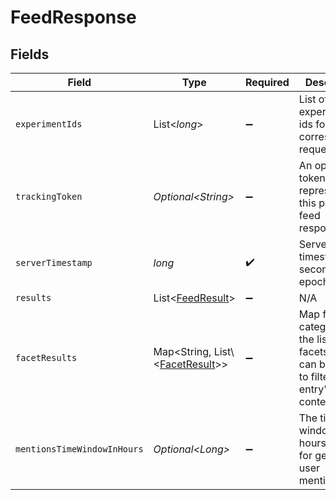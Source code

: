 # FeedResponse


## Fields

| Field                                                                                   | Type                                                                                    | Required                                                                                | Description                                                                             |
| --------------------------------------------------------------------------------------- | --------------------------------------------------------------------------------------- | --------------------------------------------------------------------------------------- | --------------------------------------------------------------------------------------- |
| `experimentIds`                                                                         | List\<*long*>                                                                           | :heavy_minus_sign:                                                                      | List of experiment ids for the corresponding request.                                   |
| `trackingToken`                                                                         | *Optional\<String>*                                                                     | :heavy_minus_sign:                                                                      | An opaque token that represents this particular feed response.                          |
| `serverTimestamp`                                                                       | *long*                                                                                  | :heavy_check_mark:                                                                      | Server unix timestamp (in seconds since epoch UTC).                                     |
| `results`                                                                               | List\<[FeedResult](../../models/components/FeedResult.md)>                              | :heavy_minus_sign:                                                                      | N/A                                                                                     |
| `facetResults`                                                                          | Map\<String, List\\<[FacetResult](../../models/components/FacetResult.md)>>             | :heavy_minus_sign:                                                                      | Map from category to the list of facets that can be used to filter the entry's content. |
| `mentionsTimeWindowInHours`                                                             | *Optional\<Long>*                                                                       | :heavy_minus_sign:                                                                      | The time window (in hours) used for generating user mentions.                           |